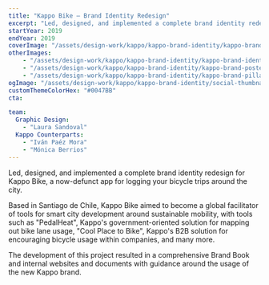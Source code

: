 ```yaml
---
title: "Kappo Bike — Brand Identity Redesign"
excerpt: "Led, designed, and implemented a complete brand identity redesign for Kappo Bike, a now-defunct app for logging your bicycle trips around the city."
startYear: 2019
endYear: 2019
coverImage: "/assets/design-work/kappo/kappo-brand-identity/kappo-brand-identity.webm"
otherImages:
    - "/assets/design-work/kappo/kappo-brand-identity/kappo-brand-identity-tote.png"
    - "/assets/design-work/kappo/kappo-brand-identity/kappo-brand-posters-1.png"
    - "/assets/design-work/kappo/kappo-brand-identity/kappo-brand-pillars-simplified.png"
ogImage: "/assets/design-work/kappo/kappo-brand-identity/social-thumbnail.png"
customThemeColorHex: "#0047BB"
cta:

team:
  Graphic Design:
    - "Laura Sandoval"
  Kappo Counterparts:
    - "Iván Paéz Mora"
    - "Mónica Berrios"
---
```


Led, designed, and implemented a complete brand identity redesign for Kappo Bike, a now-defunct app for logging your bicycle trips around the city.

Based in Santiago de Chile, Kappo Bike aimed to become a global facilitator of tools for smart city development around sustainable mobility, with tools such as "PedalHeat", Kappo's government-oriented solution for mapping out bike lane usage, "Cool Place to Bike", Kappo's B2B solution for encouraging bicycle usage within companies, and many more.

The development of this project resulted in a comprehensive Brand Book and internal websites and documents with guidance around the usage of the new Kappo brand.